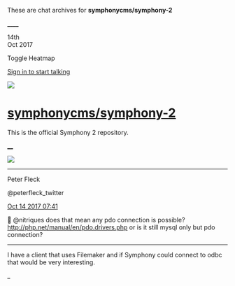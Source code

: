 These are chat archives for **symphonycms/symphony-2**

[__](/symphonycms/symphony-2/archives/2017/10/15)[__](/symphonycms/symphony-2/archives/2017/10/13)

14th  
Oct 2017

Toggle Heatmap

[Sign in to start talking](/login?action=login&button=archive-login)

![](https://avatars-02.gitter.im/group/iv/3/57542c45c43b8c601977197e?s=48)

#  [symphonycms/symphony-2](/symphonycms/symphony-2)

This is the official Symphony 2 repository.

[ __](/orgs/symphonycms/rooms "More symphonycms rooms")

![](https://pbs.twimg.com/profile_images/852618028/peterSmall_bigger.jpg)

____

Peter Fleck

@peterfleck_twitter

[Oct 14 2017
07:41](https://gitter.im/symphonycms/symphony-2?at=59e1bfb1210ac26920e49ef1)

:clap: @nitriques does that mean any pdo connection is possible?
<http://php.net/manual/en/pdo.drivers.php> or is it still mysql only but pdo
connection?

____

I have a client that uses Filemaker and if Symphony could connect to odbc that
would be very interesting.

_

